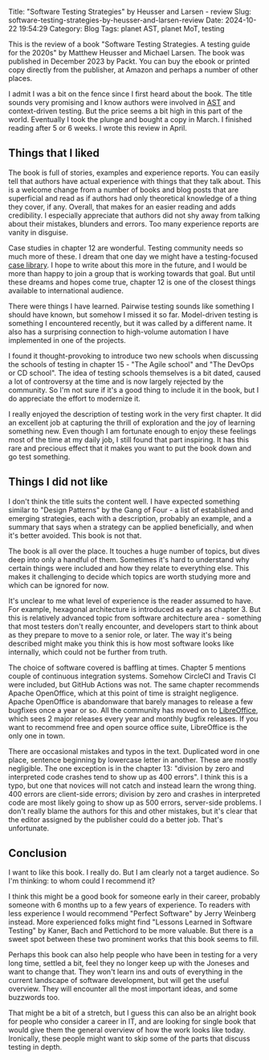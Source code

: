 Title: "Software Testing Strategies" by Heusser and Larsen - review
Slug: software-testing-strategies-by-heusser-and-larsen-review
Date: 2024-10-22 19:54:29
Category: Blog
Tags: planet AST, planet MoT, testing


This is the review of a book "Software Testing Strategies. A testing guide for the 2020s" by Matthew Heusser and Michael Larsen. The book was published in December 2023 by Packt. You can buy the ebook or printed copy directly from the publisher, at Amazon and perhaps a number of other places.

I admit I was a bit on the fence since I first heard about the book. The title sounds very promising and I know authors were involved in [AST](https://associationforsoftwaretesting.org/) and context-driven testing. But the price seems a bit high in this part of the world. Eventually I took the plunge and bought a copy in March. I finished reading after 5 or 6 weeks. I wrote this review in April.

## Things that I liked

The book is full of stories, examples and experience reports. You can easily tell that authors have actual experience with things that they talk about. This is a welcome change from a number of books and blog posts that are superficial and read as if authors had only theoretical knowledge of a thing they cover, if any. Overall, that makes for an easier reading and adds credibility. I especially appreciate that authors did not shy away from talking about their mistakes, blunders and errors. Too many experience reports are vanity in disguise.

Case studies in chapter 12 are wonderful. Testing community needs so much more of these. I dream that one day we might have a testing-focused [case library](https://commoncog.com/how-note-taking-can-help-you-become-an-expert/). I hope to write about this more in the future, and I would be more than happy to join a group that is working towards that goal. But until these dreams and hopes come true, chapter 12 is one of the closest things available to international audience.

There were things I have learned. Pairwise testing sounds like something I should have known, but somehow I missed it so far. Model-driven testing is something I encountered recently, but it was called by a different name. It also has a surprising connection to high-volume automation I have implemented in one of the projects.

I found it thought-provoking to introduce two new schools when discussing the schools of testing in chapter 15 - "The Agile school" and "The DevOps or CD school". The idea of testing schools themselves is a bit dated, caused a lot of controversy at the time and is now largely rejected by the community. So I'm not sure if it's a good thing to include it in the book, but I do appreciate the effort to modernize it.

I really enjoyed the description of testing work in the very first chapter. It did an excellent job at capturing the thrill of exploration and the joy of learning something new. Even though I am fortunate enough to enjoy these feelings most of the time at my daily job, I still found that part inspiring. It has this rare and precious effect that it makes you want to put the book down and go test something.

## Things I did not like

I don't think the title suits the content well. I have expected something similar to "Design Patterns" by the Gang of Four - a list of established and emerging strategies, each with a description, probably an example, and a summary that says when a strategy can be applied beneficially, and when it's better avoided. This book is not that.

The book is all over the place. It touches a huge number of topics, but dives deep into only a handful of them. Sometimes it's hard to understand why certain things were included and how they relate to everything else. This makes it challenging to decide which topics are worth studying more and which can be ignored for now.

It's unclear to me what level of experience is the reader assumed to have. For example, hexagonal architecture is introduced as early as chapter 3. But this is relatively advanced topic from software architecture area - something that most testers don't really encounter, and developers start to think about as they prepare to move to a senior role, or later. The way it's being described might make you think this is how most software looks like internally, which could not be further from truth.

The choice of software covered is baffling at times. Chapter 5 mentions couple of continuous integration systems. Somehow CircleCI and Travis CI were included, but GitHub Actions was not. The same chapter recommends Apache OpenOffice, which at this point of time is straight negligence. Apache OpenOffice is abandonware that barely manages to release a few bugfixes once a year or so. All the community has moved on to [LibreOffice](https://libreoffice.org), which sees 2 major releases every year and monthly bugfix releases. If you want to recommend free and open source office suite, LibreOffice is the only one in town.

There are occasional mistakes and typos in the text. Duplicated word in one place, sentence beginning by lowercase letter in another. These are mostly negligible. The one exception is in the chapter 13: "division by zero and interpreted code crashes tend to show up as 400 errors". I think this is a typo, but one that novices will not catch and instead learn the wrong thing. 400 errors are client-side errors; division by zero and crashes in interpreted code are most likely going to show up as 500 errors, server-side problems. I don't really blame the authors for this and other mistakes, but it's clear that the editor assigned by the publisher could do a better job. That's unfortunate.

## Conclusion

I want to like this book. I really do. But I am clearly not a target audience. So I'm thinking: to whom could I recommend it?

I think this might be a good book for someone early in their career, probably someone with 6 months up to a few years of experience. To readers with less experience I would recommend "Perfect Software" by Jerry Weinberg instead. More experienced folks might find "Lessons Learned in Software Testing" by Kaner, Bach and Pettichord to be more valuable. But there is a sweet spot between these two prominent works that this book seems to fill.

Perhaps this book can also help people who have been in testing for a very long time, settled a bit, feel they no longer keep up with the Joneses and want to change that. They won't learn ins and outs of everything in the current landscape of software development, but will get the useful overview. They will encounter all the most important ideas, and some buzzwords too.

That might be a bit of a stretch, but I guess this can also be an alright book for people who consider a career in IT, and are looking for single book that would give them the general overview of how the work looks like today. Ironically, these people might want to skip some of the parts that discuss testing in depth.
